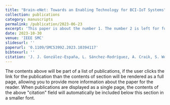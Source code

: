 ```yaml
---
title: "Brain-eNet: Towards an Enabling Technology for BCI-IoT Systems"
collection: publications
category: manuscripts
permalink: /publication/2023-06-23
excerpt: 'This paper is about the number 1. The number 2 is left for future work.'
date: 2023-10-30
venue: 'IEEE SMC'
slidesurl: ''
paperurl: '0.1109/SMC53992.2023.10394117'
bibtexurl: ''
citation: 'J. J. González-España, L. Sánchez-Rodríguez, A. Craik, S. Wong, J. Feng and J. L. Contreras-Vidal, "Brain-eNet: Towards an Enabling Technology for BCI-IoT Systems," 2023 IEEE International Conference on Systems, Man, and Cybernetics (SMC), Honolulu, Oahu, HI, USA, 2023, pp. 3073-3078, doi: 10.1109/SMC53992.2023.10394117.'
---
```

The contents above will be part of a list of publications, if the user clicks the link for the publication than the contents of section will be rendered as a full page, allowing you to provide more information about the paper for the reader. When publications are displayed as a single page, the contents of the above "citation" field will automatically be included below this section in a smaller font.
